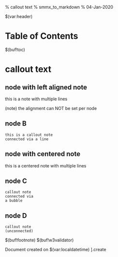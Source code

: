 % callout text
% smmx_to_markdown
% 04-Jan-2020

$(var:header)

# Table of Contents
$(buf!toc)



# callout text


## node with left aligned note
this is a note
with multiple lines

(note) the alignment can NOT be set per node





## node B
    this is a callout note
    connected via a line
    





## node with centered note
this is a centered note
with multiple lines





## node C
    callout note
    connected via
    a bubble
    





## node D
    callout note
    (unconnected)
    





$(buf!footnote)
$(buf!w3validator)

Document created on $(var:localdatetime)
].create
